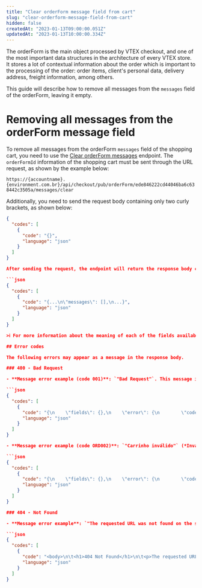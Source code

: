 ```yaml
---
title: "Clear orderForm message field from cart"
slug: "clear-orderform-message-field-from-cart"
hidden: false
createdAt: "2023-01-13T09:00:00.051Z"
updatedAt: "2023-01-13T10:00:00.334Z"
---
```

The orderForm is the main object processed by VTEX checkout, and one of the most important data structures in the architecture of every VTEX store. It stores a lot of contextual information about the order which is important to the processing of the order: order items, client's personal data, delivery address, freight information, among others.

This guide will describe how to remove all messages from the `messages` field of the orderForm, leaving it empty.

# Removing all messages from the orderForm message field

To remove all messages from the orderForm `messages` field of the shopping cart, you need to use the [Clear orderForm messages](https://developers.vtex.com/vtex-rest-api/reference/clearorderformmessages) endpoint. The `orderFormId` information of the shopping cart must be sent through the URL request, as shown by the example below:

`https://{accountname}.{environment.com.br}/api/checkout/pub/orderForm/ede846222cd44046ba6c638442c3505a/messages/clear`

Additionally, you need to send the request body containing only two curly brackets, as shown below:

```json
{
  "codes": [
    {
      "code": "{}",
      "language": "json"
    }
  ]
}

After sending the request, the endpoint will return the response body containing the shopping cart information and the `messages` field empty, as shown in the example below:

```json
{
  "codes": [
    {
      "code": "{...\n\"messages\": [],\n...}",
      "language": "json"
    }
  ]
}

>ℹ️ For more information about the meaning of each of the fields available in the shopping cart, access the [orderForm](https://developers.vtex.com/vtex-rest-api/reference/orderform-fields) overview.

## Error codes

The following errors may appear as a message in the response body.

### 400 - Bad Request

- **Message error example (code 001)**: `"Bad Request"`. This message indicates that information other than `{}` was sent in the request body.

```json
{
  "codes": [
    {
      "code": "{\n    \"fields\": {},\n    \"error\": {\n        \"code\": \"001\",\n        \"message\": \"Bad request\",\n        \"exception\": null\n    },\n    \"operationId\": \"91b68251-1a60-4716-b846-c7c9c31fa565\"\n}",
      "language": "json"
    }
  ]
}

- **Message error example (code ORD002)**: `"Carrinho inválido"` (*Invalid Cart*). This message indicates that the `orderFormId` used in the request does not exist or is incorrect.

```json
{
  "codes": [
    {
      "code": "{\n    \"fields\": {},\n    \"error\": {\n        \"code\": \"ORD002\",\n        \"message\": \"Carrinho inválido\",\n        \"exception\": null\n    },\n    \"operationId\": \"5d37a185-bfe6-4686-9d92-aac9482cc63d\"\n}",
      "language": "json"
    }
  ]
}

### 404 - Not Found

- **Message error example**: `"The requested URL was not found on the server"`: check that the URL data is correct.

```json
{
  "codes": [
    {
      "code": "<body>\n\t<h1>404 Not Found</h1>\n\t<p>The requested URL was not found on this server.</p>\n</body>",
      "language": "json"
    }
  ]
}

